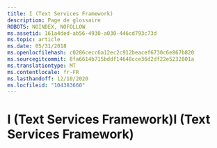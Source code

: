 ```yaml
---
title: I (Text Services Framework)
description: Page de glossaire
ROBOTS: NOINDEX, NOFOLLOW
ms.assetid: 161a4ded-ab56-4930-a030-446cd793c73d
ms.topic: article
ms.date: 05/31/2018
ms.openlocfilehash: c0286cecc6a12ec2c912beacef6730c6e867b820
ms.sourcegitcommit: 8fa6614b715bddf14648cce36d2df22e5232801a
ms.translationtype: MT
ms.contentlocale: fr-FR
ms.lasthandoff: 12/10/2020
ms.locfileid: "104383660"
---
```

# <a name="i-text-services-framework"></a><span data-ttu-id="bbf62-103">I (Text Services Framework)</span><span class="sxs-lookup"><span data-stu-id="bbf62-103">I (Text Services Framework)</span></span>

<dl> <dt>

<span id="tsf.i__1_gly"></span><span id="TSF.I__1_GLY"></span>
</dt> <dd></dd> </dl>

 

 





